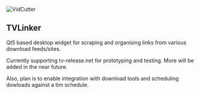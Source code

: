 ![VidCutter](https://raw.githubusercontent.com/ozmartian/tvlinker/master/assets/tvlinker.png)
<h2>TVLinker</h2>

Qt5 based desktop widget for scraping and organising links from various download feeds/sites. 

Currently supporting tv-release.net for prototyping and testing. More will be added in the near future.

Also, plan is to enable integration with download tools and scheduling dowloads against a tim schedule.

